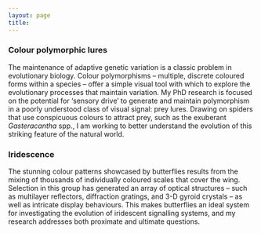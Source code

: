 ```yaml
---
layout: page
title: 
---
```


### Colour polymorphic lures

The maintenance of adaptive genetic variation is a classic problem in evolutionary biology. Colour polymorphisms – multiple, discrete coloured forms within a species – offer a simple visual tool with which to explore the evolutionary processes that maintain variation. My PhD research is focused on the potential for ‘sensory drive’ to generate and maintain polymorphism in a poorly understood class of visual signal: prey lures. Drawing on spiders that use conspicuous colours to attract prey, such as the exuberant _Gasteracantha_ spp., I am working to better understand the evolution of this striking feature of the natural world.

### Iridescence

The stunning colour patterns showcased by butterflies results from the mixing of thousands of individually coloured scales that cover the wing. Selection in this group has generated an array of optical structures – such as multilayer reflectors, diffraction gratings, and 3-D gyroid crystals – as well as intricate display behaviours. This makes butterflies an ideal system for investigating the evolution of iridescent signalling systems, and my research addresses both proximate and ultimate questions.